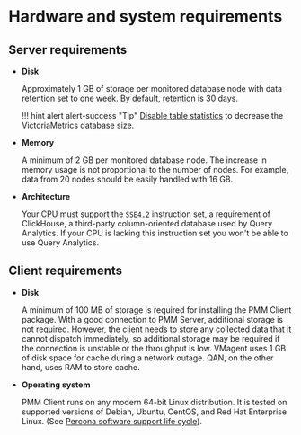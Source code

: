 # Hardware and system requirements

## Server requirements

* **Disk**

    Approximately 1 GB of storage per monitored database node with data retention set to one week. By default, [retention](..//configure-pmm/advanced_settings.md#data-retention) is 30 days.

    !!! hint alert alert-success "Tip"
        [Disable table statistics](..//optimize/disable_table_stats.md) to decrease the VictoriaMetrics database size.

* **Memory**

    A minimum of 2 GB per monitored database node. The increase in memory usage is not proportional to the number of nodes. For example, data from 20 nodes should be easily handled with 16 GB.

* **Architecture**

    Your CPU must support the [`SSE4.2`](https://wikipedia.org/wiki/SSE4#SSE4.2) instruction set, a requirement of ClickHouse, a third-party column-oriented database used by Query Analytics. If your CPU is lacking this instruction set you won't be able to use Query Analytics.

## Client requirements

* **Disk**

    A minimum of 100 MB of storage is required for installing the PMM Client package. With a good connection to PMM Server, additional storage is not required. However, the client needs to store any collected data that it cannot dispatch immediately, so additional storage may be required if the connection is unstable or the throughput is low. VMagent uses 1 GB of disk space for cache during a network outage. QAN, on the other hand, uses RAM to store cache.

* **Operating system**

    PMM Client runs on any modern 64-bit Linux distribution. It is tested on supported versions of Debian, Ubuntu, CentOS, and Red Hat Enterprise Linux. (See [Percona software support life cycle](https://www.percona.com/services/policies/percona-software-support-lifecycle#pt)).